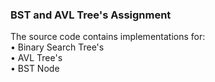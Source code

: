 ### BST and AVL Tree's Assignment ###
The source code contains implementations for:  
• Binary Search Tree's  
• AVL Tree's  
• BST Node  

